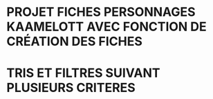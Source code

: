 # PROJET FICHES PERSONNAGES KAAMELOTT AVEC FONCTION DE CRÉATION DES FICHES
# TRIS ET FILTRES SUIVANT PLUSIEURS CRITERES